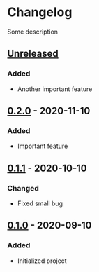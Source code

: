 # Changelog
Some description

## [Unreleased]
### Added
- Another important feature

## [0.2.0] - 2020-11-10
### Added
- Important feature

## [0.1.1] - 2020-10-10
### Changed
- Fixed small bug

## [0.1.0] - 2020-09-10
### Added
- Initialized project

[Unreleased]: https://github.com/coditory/changelog-parser-action/compare/v0.2.0...HEAD
[0.2.0]: https://github.com/coditory/changelog-parser-action/compare/v0.1.1...v0.2.0
[0.1.1]: https://github.com/coditory/changelog-parser-action/compare/v0.1.0...v0.1.1
[0.1.0]: https://github.com/coditory/changelog-parser-action/releases/tag/v0.1.0
